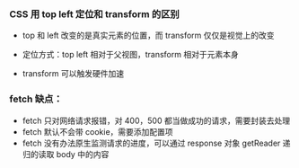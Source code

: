 ### CSS 用 top left 定位和 transform 的区别

-   top 和 left 改变的是真实元素的位置，而 transform 仅仅是视觉上的改变

-   定位方式：top left 相对于父视图，transform 相对于元素本身

-   transform 可以触发硬件加速

### fetch 缺点：

-   fetch 只对网络请求报错，对 400，500 都当做成功的请求，需要封装去处理
-   fetch 默认不会带 cookie，需要添加配置项
-   fetch 没有办法原生监测请求的进度，可以通过 response 对象 getReader 递归的读取 body 中的内容
